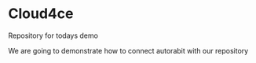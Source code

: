 # Cloud4ce
Repository for todays demo

We are going to demonstrate how to connect autorabit with our repository
